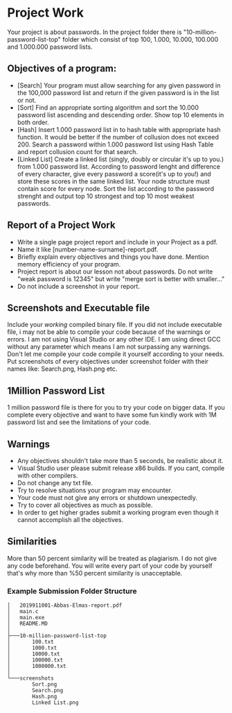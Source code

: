 # Project Work

Your project is about passwords. In the project folder there is "10-million-password-list-top" folder which consist of top 100, 1.000, 10.000, 100.000 and 1.000.000 password lists.

## Objectives of a program:

 - [Search] Your program must allow searching for any given password in the 100,000 password list and return if the given password is in the list or not. 
 - [Sort] Find an appropriate sorting algorithm and sort the 10.000 password list ascending and descending order. Show top 10 elements in both order.
 - [Hash] Insert 1.000 password list in to hash table with appropriate hash function. It would be better if the number of collusion does not exceed 200. Search a password within 1.000 password list using Hash Table and report collusion count for that search.
 - [Linked List] Create a linked list (singly, doubly or circular it's up to you.) from 1.000 password list. According to password lenght and difference of every character, give every password a score(it's up to you!) and store these scores in the same linked list. Your node structure must contain score for every node. Sort the list according to the password strenght and output top 10 strongest and top 10 most weakest passwords.

## Report of a Project Work

- Write a single page project report and include in your Project as a pdf.  
- Name it like [number-name-surname]-report.pdf.  
- Briefly explain every objectives and things you have done. Mention memory efficiency of your program. 
- Project report is about our lesson not about passwords. Do not write "weak password is 12345" but write "merge sort is better with smaller..."
- Do not include a screenshot in your report. 

## Screenshots and Executable file

Include your *working* compiled binary file. If you did not include executable file, i may not be able to compile your code because of the warnings or errors. I am not using Visual Studio or any other IDE. I am using direct GCC without any parameter which means I am not surpassing any warnings. Don't let me compile your code compile it yourself according to your needs.
Put screenshots of every objectives under screenshot folder with their names like: Search.png, Hash.png etc.

## 1Million Password List

1 million password file is there for you to try your code on bigger data. If you complete every objective and want to have some fun kindly work with 1M password list and see the limitations of your code.

## Warnings

- Any objectives shouldn't take more than 5 seconds, be realistic about it. 
- Visual Studio user please submit release x86 builds. If you cant, compile with other compilers.
- Do not change any txt file.
- Try to resolve situations your program may encounter.
- Your code must not give any errors or shutdown unexpectedly.
- Try to cover all objectives as much as possible.
- In order to get higher grades submit a working program even though it cannot accomplish all the objectives.

## Similarities

More than 50 percent similarity will be treated as plagiarism. I do not give any code beforehand. You will write every part of your code by yourself that's why more than %50 percent similarity is unacceptable.

### Example Submission Folder Structure

```
│   2019911001-Abbas-Elmas-report.pdf
│   main.c
│   main.exe
│   README.MD
│
├───10-million-password-list-top
│       100.txt
│       1000.txt
│       10000.txt
│       100000.txt
│       1000000.txt
│
└───screenshots
        Sort.png
        Search.png
        Hash.png
        Linked List.png
```